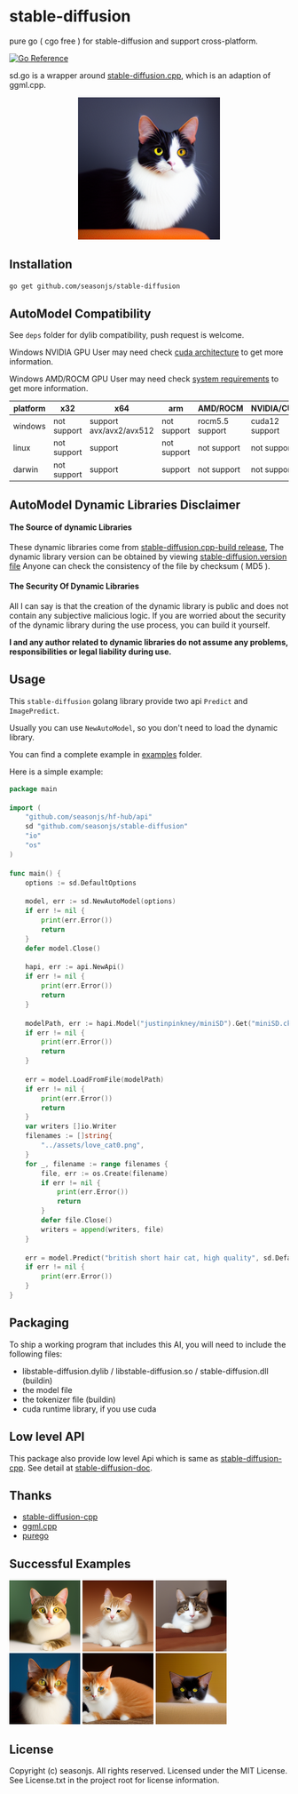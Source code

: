 # stable-diffusion

pure go ( cgo free ) for stable-diffusion and support cross-platform.

[![Go Reference](https://pkg.go.dev/badge/github.com/seasonjs/stable-diffusion.svg)](https://pkg.go.dev/github.com/seasonjs/stable-diffusion)

sd.go is a wrapper around [stable-diffusion.cpp](https://github.com/leejet/stable-diffusion.cpp), which is an adaption
of ggml.cpp.

<p align="center">
  <img src="./assets/img.png" width="256x">
</p>

## Installation

```bash
go get github.com/seasonjs/stable-diffusion
```

## AutoModel Compatibility

See `deps` folder for dylib compatibility, push request is welcome.

Windows NVIDIA GPU User may need check [cuda architecture](https://developer.nvidia.com/cuda-gpus) to get more information.

Windows AMD/ROCM GPU User may need check [system requirements](https://rocm.docs.amd.com/projects/install-on-windows/en/latest/reference/system-requirements.html) to get more information.

| platform | x32         | x64                     | arm         | AMD/ROCM        | NVIDIA/CUDA    |
|----------|-------------|-------------------------|-------------|-----------------|----------------|
| windows  | not support | support avx/avx2/avx512 | not support | rocm5.5 support | cuda12 support |
| linux    | not support | support                 | not support | not support     | not support    |
| darwin   | not support | support                 | support     | not support     | not support    |

## AutoModel Dynamic Libraries Disclaimer

#### The Source of dynamic Libraries
These dynamic libraries come from [stable-diffusion.cpp-build release](https://github.com/seasonjs/stable-diffusion.cpp-build/releases), The dynamic library version can be obtained by viewing [stable-diffusion.version file](./deps/stable-diffusion.version)
Anyone can check the consistency of the file by checksum ( MD5 ).

#### The Security Of Dynamic Libraries
All I can say is that the creation of the dynamic library is public and does not contain any subjective malicious logic.
If you are worried about the security of the dynamic library during the use process, you can build it yourself.

**I and any author related to dynamic libraries do not assume any problems, responsibilities or legal liability during use.**

## Usage

This `stable-diffusion` golang library provide two api `Predict` and `ImagePredict`.

Usually you can use `NewAutoModel`, so you don't need to load the dynamic library.

You can find a complete example in [examples](./exmaples) folder.

Here is a simple example:

```go
package main

import (
	"github.com/seasonjs/hf-hub/api"
	sd "github.com/seasonjs/stable-diffusion"
	"io"
	"os"
)

func main() {
	options := sd.DefaultOptions

	model, err := sd.NewAutoModel(options)
	if err != nil {
		print(err.Error())
		return
	}
	defer model.Close()

	hapi, err := api.NewApi()
	if err != nil {
		print(err.Error())
		return
	}

	modelPath, err := hapi.Model("justinpinkney/miniSD").Get("miniSD.ckpt")
	if err != nil {
		print(err.Error())
		return
	}

	err = model.LoadFromFile(modelPath)
	if err != nil {
		print(err.Error())
		return
	}
	var writers []io.Writer
	filenames := []string{
		"../assets/love_cat0.png",
	}
	for _, filename := range filenames {
		file, err := os.Create(filename)
		if err != nil {
			print(err.Error())
			return
		}
		defer file.Close()
		writers = append(writers, file)
	}

	err = model.Predict("british short hair cat, high quality", sd.DefaultFullParams, writers)
	if err != nil {
		print(err.Error())
	}
}
```

## Packaging

To ship a working program that includes this AI, you will need to include the following files:

* libstable-diffusion.dylib / libstable-diffusion.so / stable-diffusion.dll (buildin)
* the model file
* the tokenizer file (buildin)
* cuda runtime library, if you use cuda

## Low level API

This package also provide low level Api which is same
as [stable-diffusion-cpp](https://github.com/leejet/stable-diffusion.cpp).
See detail at [stable-diffusion-doc](https://pkg.go.dev/github.com/seasonjs/stable-diffusion).

## Thanks

* [stable-diffusion-cpp](https://github.com/leejet/stable-diffusion.cpp)
* [ggml.cpp](https://github.com/leejet/ggml.cpp)
* [purego](https://github.com/ebitengine/purego)

## Successful Examples
<span>
  <img src="./assets/love_cat0.png" width="128x">
</span>
<span>
  <img src="./assets/love_cat1.png" width="128x">
</span>
<span>
  <img src="./assets/love_cat2.png" width="128x">
</span>
<span>
  <img src="./assets/love_cat3.png" width="128x">
</span>
<span>
  <img src="./assets/love_cat4.png" width="128x">
</span>
<span>
  <img src="./assets/love_cat5.png" width="128x">
</span>

[//]: # (<span>)

[//]: # (  <img src="./assets/love_cat6.png" width="128x">)

[//]: # (</span>)

## License

Copyright (c) seasonjs. All rights reserved.
Licensed under the MIT License. See License.txt in the project root for license information.